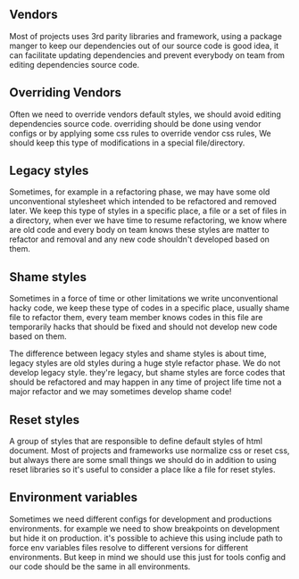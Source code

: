## Vendors
Most of projects uses 3rd parity libraries and framework, using a package manger to keep our dependencies
out of our source code is good idea, it can facilitate updating dependencies and prevent everybody on team
from editing dependencies source code.

## Overriding Vendors
Often we need to override vendors default styles, we should avoid editing dependencies source code.
overriding should be done using vendor configs or by applying some css rules to override vendor css rules,
We should keep this type of modifications in a special file/directory.

## Legacy styles
Sometimes, for example in a refactoring phase, we may have some old unconventional stylesheet which intended
to be refactored and removed later. We keep this type of styles in a specific place, a file or a set of files
in a directory, when ever we have time to resume refactoring, we know where are old code and every body on team
knows these styles are matter to refactor and removal and any new code shouldn't developed based on them. 

## Shame styles
Sometimes in a force of time or other limitations we write unconventional hacky code, we keep these 
type of codes in a specific place, usually shame file to refactor them, every team member knows codes in
this file are temporarily hacks that should be fixed and should not develop new code based on them.

The difference between legacy styles and shame styles is about time, legacy styles are old styles
during a huge style refactor phase. We do not develop legacy style. they're legacy, but shame styles
are force codes that should be refactored and may happen in any time of project life time not a 
major refactor and we may sometimes develop shame code! 

## Reset styles
A group of styles that are responsible to define default styles of html document.
Most of projects and frameworks use normalize css or reset css, but always there are
some small things we should do in addition to using reset libraries so it's useful to 
consider a place like a file for reset styles.

## Environment variables
Sometimes we need different configs for development and productions environments.
for example we need to show breakpoints on development but hide it on production. it's possible
to achieve this using include path to force env variables files resolve to different versions for
different environments. But keep in mind we should use this just for tools config and our code
should be the same in all environments.